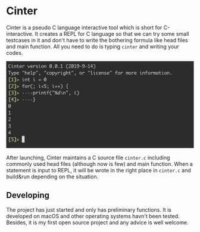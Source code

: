 # Cinter

Cinter is a pseudo C language interactive tool which is short for C-interactive. It creates a REPL for C language so that we can try some small testcases in it and don't have to write the bothering formula like head files and main function. All you need to do is typing `cinter` and writing your codes. 

![example](example.png)

After launching, Cinter maintains a C source file `cinter.c` including commonly used head files (although now is few) and main function. When a statement is input to REPL, it will be wrote in the right place in `cinter.c` and build&run depending on the situation. 

## Developing

The project has just started and only has preliminary functions. It is developed on macOS and other operating systems havn't been tested. Besides, it is my first open source project and any advice is well welcome. 
